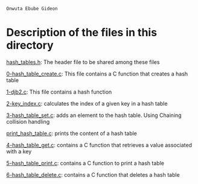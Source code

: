 ```
Onwuta Ebube Gideon
```

# Description of the files in this directory

[hash_tables.h](./hash_tables.h): The header file to be shared among these files



[0-hash_table_create.c](./0-hash_table_create.c): This file contains a C function that creates a hash table



[1-djb2.c](./1-djb2.c): This file contains a hash function



[2-key_index.c](./2-key_index.c): calculates the index of a given key in a hash table



[3-hash_table_set.c](./3-hash_table_set.c): adds an element to the hash table. Using Chaining collision handling



[print_hash_table.c](./print_hash_table.c): prints the content of a hash table



[4-hash_table_get.c](./4-hash_table_get.c): contains a C function that retrieves a value associated with a key



[5-hash_table_print.c](./5-hash_table_print.c): contains a C function to print a hash table



[6-hash_table_delete.c](./6-hash_table_delete.c): contains a C function that deletes a hash table
